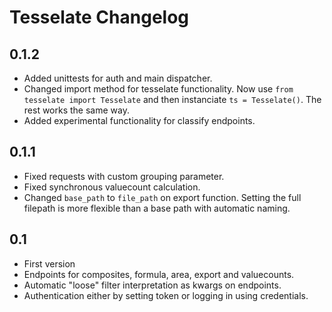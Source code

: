 Tesselate Changelog
===================

0.1.2
-----
- Added unittests for auth and main dispatcher.
- Changed import method for tesselate functionality. Now use ``from tesselate import Tesselate``
  and then instanciate ``ts = Tesselate()``. The rest works the same way.
- Added experimental functionality for classify endpoints.

0.1.1
-----
- Fixed requests with custom grouping parameter.
- Fixed synchronous valuecount calculation.
- Changed ``base_path`` to ``file_path`` on export function. Setting the full
  filepath is more flexible than a base path with automatic naming.

0.1
---
- First version
- Endpoints for composites, formula, area, export and valuecounts.
- Automatic "loose" filter interpretation as kwargs on endpoints.
- Authentication either by setting token or logging in using credentials.
